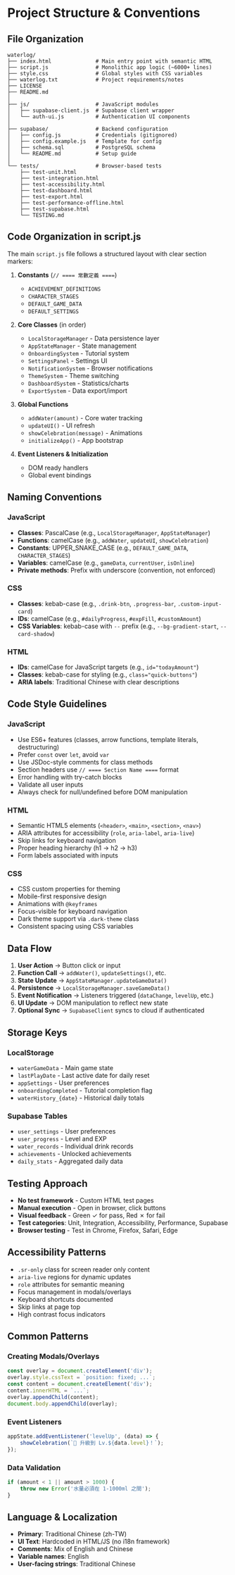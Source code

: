 # Project Structure & Conventions

## File Organization

```
waterlog/
├── index.html              # Main entry point with semantic HTML
├── script.js               # Monolithic app logic (~6000+ lines)
├── style.css               # Global styles with CSS variables
├── waterlog.txt            # Project requirements/notes
├── LICENSE
├── README.md
│
├── js/                     # JavaScript modules
│   ├── supabase-client.js  # Supabase client wrapper
│   └── auth-ui.js          # Authentication UI components
│
├── supabase/               # Backend configuration
│   ├── config.js           # Credentials (gitignored)
│   ├── config.example.js   # Template for config
│   ├── schema.sql          # PostgreSQL schema
│   └── README.md           # Setup guide
│
└── tests/                  # Browser-based tests
    ├── test-unit.html
    ├── test-integration.html
    ├── test-accessibility.html
    ├── test-dashboard.html
    ├── test-export.html
    ├── test-performance-offline.html
    ├── test-supabase.html
    └── TESTING.md
```

## Code Organization in script.js

The main `script.js` file follows a structured layout with clear section markers:

1. **Constants** (`// ==== 常數定義 ====`)
   - `ACHIEVEMENT_DEFINITIONS`
   - `CHARACTER_STAGES`
   - `DEFAULT_GAME_DATA`
   - `DEFAULT_SETTINGS`

2. **Core Classes** (in order)
   - `LocalStorageManager` - Data persistence layer
   - `AppStateManager` - State management
   - `OnboardingSystem` - Tutorial system
   - `SettingsPanel` - Settings UI
   - `NotificationSystem` - Browser notifications
   - `ThemeSystem` - Theme switching
   - `DashboardSystem` - Statistics/charts
   - `ExportSystem` - Data export/import

3. **Global Functions**
   - `addWater(amount)` - Core water tracking
   - `updateUI()` - UI refresh
   - `showCelebration(message)` - Animations
   - `initializeApp()` - App bootstrap

4. **Event Listeners & Initialization**
   - DOM ready handlers
   - Global event bindings

## Naming Conventions

### JavaScript

- **Classes**: PascalCase (e.g., `LocalStorageManager`, `AppStateManager`)
- **Functions**: camelCase (e.g., `addWater`, `updateUI`, `showCelebration`)
- **Constants**: UPPER_SNAKE_CASE (e.g., `DEFAULT_GAME_DATA`, `CHARACTER_STAGES`)
- **Variables**: camelCase (e.g., `gameData`, `currentUser`, `isOnline`)
- **Private methods**: Prefix with underscore (convention, not enforced)

### CSS

- **Classes**: kebab-case (e.g., `.drink-btn`, `.progress-bar`, `.custom-input-card`)
- **IDs**: camelCase (e.g., `#dailyProgress`, `#expFill`, `#customAmount`)
- **CSS Variables**: kebab-case with `--` prefix (e.g., `--bg-gradient-start`, `--card-shadow`)

### HTML

- **IDs**: camelCase for JavaScript targets (e.g., `id="todayAmount"`)
- **Classes**: kebab-case for styling (e.g., `class="quick-buttons"`)
- **ARIA labels**: Traditional Chinese with clear descriptions

## Code Style Guidelines

### JavaScript

- Use ES6+ features (classes, arrow functions, template literals, destructuring)
- Prefer `const` over `let`, avoid `var`
- Use JSDoc-style comments for class methods
- Section headers use `// ==== Section Name ====` format
- Error handling with try-catch blocks
- Validate all user inputs
- Always check for null/undefined before DOM manipulation

### HTML

- Semantic HTML5 elements (`<header>`, `<main>`, `<section>`, `<nav>`)
- ARIA attributes for accessibility (`role`, `aria-label`, `aria-live`)
- Skip links for keyboard navigation
- Proper heading hierarchy (h1 → h2 → h3)
- Form labels associated with inputs

### CSS

- CSS custom properties for theming
- Mobile-first responsive design
- Animations with `@keyframes`
- Focus-visible for keyboard navigation
- Dark theme support via `.dark-theme` class
- Consistent spacing using CSS variables

## Data Flow

1. **User Action** → Button click or input
2. **Function Call** → `addWater()`, `updateSettings()`, etc.
3. **State Update** → `AppStateManager.updateGameData()`
4. **Persistence** → `LocalStorageManager.saveGameData()`
5. **Event Notification** → Listeners triggered (`dataChange`, `levelUp`, etc.)
6. **UI Update** → DOM manipulation to reflect new state
7. **Optional Sync** → `SupabaseClient` syncs to cloud if authenticated

## Storage Keys

### LocalStorage

- `waterGameData` - Main game state
- `lastPlayDate` - Last active date for daily reset
- `appSettings` - User preferences
- `onboardingCompleted` - Tutorial completion flag
- `waterHistory_{date}` - Historical daily totals

### Supabase Tables

- `user_settings` - User preferences
- `user_progress` - Level and EXP
- `water_records` - Individual drink records
- `achievements` - Unlocked achievements
- `daily_stats` - Aggregated daily data

## Testing Approach

- **No test framework** - Custom HTML test pages
- **Manual execution** - Open in browser, click buttons
- **Visual feedback** - Green ✓ for pass, Red ✗ for fail
- **Test categories**: Unit, Integration, Accessibility, Performance, Supabase
- **Browser testing** - Test in Chrome, Firefox, Safari, Edge

## Accessibility Patterns

- `.sr-only` class for screen reader only content
- `aria-live` regions for dynamic updates
- `role` attributes for semantic meaning
- Focus management in modals/overlays
- Keyboard shortcuts documented
- Skip links at page top
- High contrast focus indicators

## Common Patterns

### Creating Modals/Overlays

```javascript
const overlay = document.createElement('div');
overlay.style.cssText = `position: fixed; ...`;
const content = document.createElement('div');
content.innerHTML = `...`;
overlay.appendChild(content);
document.body.appendChild(overlay);
```

### Event Listeners

```javascript
appState.addEventListener('levelUp', (data) => {
    showCelebration(`🎉 升級到 Lv.${data.level}！`);
});
```

### Data Validation

```javascript
if (amount < 1 || amount > 1000) {
    throw new Error('水量必須在 1-1000ml 之間');
}
```

## Language & Localization

- **Primary**: Traditional Chinese (zh-TW)
- **UI Text**: Hardcoded in HTML/JS (no i18n framework)
- **Comments**: Mix of English and Chinese
- **Variable names**: English
- **User-facing strings**: Traditional Chinese
